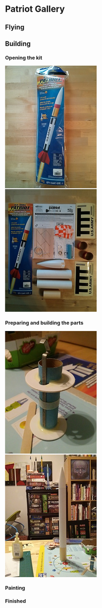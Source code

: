 # Patriot Gallery

## Flying

## Building

### Opening the kit

![01_unopened_kit_front_small.jpg](./images/01_unopened_kit_front_small.jpg)
![02_opened_kit_overview_small.jpg](./images/02_opened_kit_overview_small.jpg)

### Preparing and building the parts

![03_assembled_motor_mount_small.jpg](./images/03_assembled_motor_mount_small.jpg)
![04_assembled_tube_with_nosecone_small.jpg](./images/04_assembled_tube_with_nosecone_small.jpg)

### Painting

### Finished

